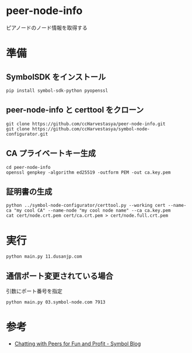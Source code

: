 # peer-node-info

ピアノードのノード情報を取得する

# 準備

## SymbolSDK をインストール

```
pip install symbol-sdk-python pyopenssl
```

## peer-node-info と certtool をクローン

```
git clone https://github.com/ccHarvestasya/peer-node-info.git
git clone https://github.com/ccHarvestasya/symbol-node-configurator.git
```

## CA プライベートキー生成

```
cd peer-node-info
openssl genpkey -algorithm ed25519 -outform PEM -out ca.key.pem
```

## 証明書の生成

```
python ../symbol-node-configurator/certtool.py --working cert --name-ca "my cool CA" --name-node "my cool node name" --ca ca.key.pem
cat cert/node.crt.pem cert/ca.crt.pem > cert/node.full.crt.pem
```

# 実行

```
python main.py 11.dusanjp.com
```

## 通信ポート変更されている場合

引数にポート番号を指定

```
python main.py 03.symbol-node.com 7913
```

# 参考

- [Chatting with Peers for Fun and Profit - Symbol Blog](https://symbolblog.com/developer-guides/chatting-with-peers-for-fun-and-profit/)
